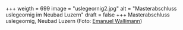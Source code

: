 ﻿+++
weigth = 699
image = "uslegeornig2.jpg"
alt = "Masterabschluss uslegeornig im Neubad Luzern"
draft = false
+++
Masterabschluss uslegeornig, Neubad Luzern (Foto: [Emanuel Wallimann](http://www.emanuelwallimann.ch))
